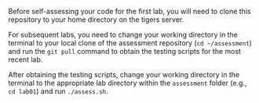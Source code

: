 Before self-assessing your code for the first lab, you will need to clone this repository to your home directory on the tigers server.

For subsequent labs, you need to change your working directory in the terminal to your local clone of the assessment repository (`cd ~/assessment`) and run the `git pull` command to obtain the testing scripts for the most recent lab.

After obtaining the testing scripts, change your working directory in the terminal to the appropriate lab directory within the `assessment` folder (e.g., `cd lab01`) and run `./assess.sh`.
